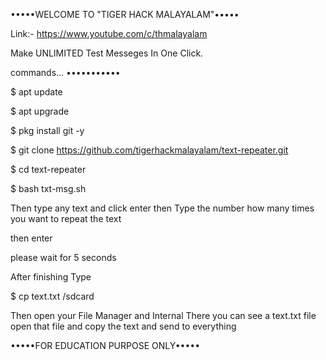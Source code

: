 •••••WELCOME TO "TIGER HACK MALAYALAM"•••••

Link:- https://www.youtube.com/c/thmalayalam


Make UNLIMITED Test Messeges In One Click.


commands...
•••••••••••

$ apt update

$ apt upgrade 

$ pkg install git -y

$ git clone https://github.com/tigerhackmalayalam/text-repeater.git

$ cd text-repeater

$ bash txt-msg.sh

Then type any text   and click enter
then Type the number how many times you want to repeat the text



then enter 


please wait for 5 seconds

After finishing Type 

$ cp text.txt /sdcard

Then open your File Manager and Internal 
There you can see a text.txt  file open that file 
and copy the text and send to everything 



•••••FOR EDUCATION PURPOSE ONLY•••••
